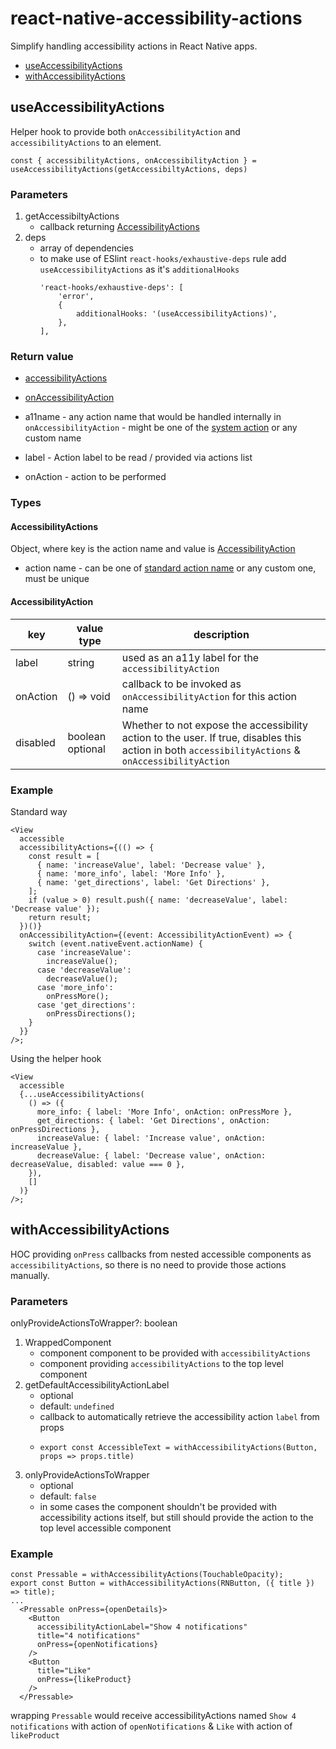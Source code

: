 # react-native-accessibility-actions
Simplify handling accessibility actions in React Native apps.
- [useAccessibilityActions](#useAccessibilityActions)
- [withAccessibilityActions](#withAccessibilityActions)

## useAccessibilityActions
Helper hook to provide both `onAccessibilityAction` and `accessibilityActions` to an element.
```
const { accessibilityActions, onAccessibilityAction } = useAccessibilityActions(getAccessibiltyActions, deps)
```

### Parameters
1. getAccessibiltyActions
    - callback returning [AccessibilityActions](#accessibilityactions)
2. deps
    - array of dependencies
    - to make use of ESlint `react-hooks/exhaustive-deps` rule add `useAccessibilityActions` as it's `additionalHooks`
        ```
        'react-hooks/exhaustive-deps': [
            'error',
            {
                additionalHooks: '(useAccessibilityActions)',
            },
        ],
        ```

### Return value
- [accessibilityActions](https://reactnative.dev/docs/accessibility#accessibility-actions)
- [onAccessibilityAction](https://reactnative.dev/docs/accessibility#accessibility-actions)



- a11name - any action name that would be handled internally in `onAccessibilityAction` - might be one of the [system action](https://reactnative.dev/docs/accessibility#accessibility-actions) or any custom name
- label - Action label to be read / provided via actions list
- onAction - action to be performed


### Types
#### AccessibilityActions
Object, where key is the action name and value is [AccessibilityAction](#accessibilityaction)
- action name - can be one of [standard action name](https://reactnative.dev/docs/accessibility#accessibility-actions) or any custom one, must be unique
#### AccessibilityAction
| key      | value type        | description                                                                                                                              |
|----------|-------------------|------------------------------------------------------------------------------------------------------------------------------------------|
| label    | string            | used as an a11y label for the `accessibilityAction`                                                                                      |
| onAction | () => void        | callback to be invoked as `onAccessibilityAction` for this action name                                                                   |
| disabled | boolean optional | Whether to not expose the accessibility action to the user. If true, disables this action in both `accessibilityActions` & `onAccessibilityAction` |
### Example
Standard way
```
<View
  accessible
  accessibilityActions={(() => {
    const result = [
      { name: 'increaseValue', label: 'Decrease value' },
      { name: 'more_info', label: 'More Info' },
      { name: 'get_directions', label: 'Get Directions' },
    ];
    if (value > 0) result.push({ name: 'decreaseValue', label: 'Decrease value' });
    return result;
  })()}
  onAccessibilityAction={(event: AccessibilityActionEvent) => {
    switch (event.nativeEvent.actionName) {
      case 'increaseValue':
        increaseValue();
      case 'decreaseValue':
        decreaseValue();
      case 'more_info':
        onPressMore();
      case 'get_directions':
        onPressDirections();
    }
  }}
/>;
```
Using the helper hook
```
<View
  accessible
  {...useAccessibilityActions(
    () => ({
      more_info: { label: 'More Info', onAction: onPressMore },
      get_directions: { label: 'Get Directions', onAction: onPressDirections },
      increaseValue: { label: 'Increase value', onAction: increaseValue },
      decreaseValue: { label: 'Decrease value', onAction: decreaseValue, disabled: value === 0 },
    }),
    []
  )}
/>;
```

## withAccessibilityActions
 HOC providing `onPress` callbacks from nested accessible components as `accessibilityActions`, so there is no need to provide those actions manually.

### Parameters
  onlyProvideActionsToWrapper?: boolean
1. WrappedComponent
    - component component to be provided with `accessibilityActions`
    - component providing `accessibilityActions` to the top level component
2. getDefaultAccessibilityActionLabel
    - optional
    - default: `undefined`
    - callback to automatically retrieve the accessibility action `label` from props
    - ```
      export const AccessibleText = withAccessibilityActions(Button, props => props.title)
      ```
3. onlyProvideActionsToWrapper
    - optional
    - default: `false`
    - in some cases the component shouldn't be provided with accessibility actions itself, but still should provide the action to the top level accessible component
    

### Example
``` 
const Pressable = withAccessibilityActions(TouchableOpacity);
export const Button = withAccessibilityActions(RNButton, ({ title }) => title);
...
  <Pressable onPress={openDetails}>
    <Button 
      accessibilityActionLabel="Show 4 notifications"
      title="4 notifications"
      onPress={openNotifications}
    />
    <Button 
      title="Like"
      onPress={likeProduct}
    />
  </Pressable>
```
wrapping `Pressable` would receive accessibilityActions named `Show 4 notifications` with action of `openNotifications` & `Like` with action of `likeProduct`